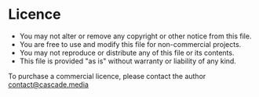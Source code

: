# Licence
- You may not alter or remove any copyright or other notice from this file.  
- You are free to use and modify this file for non-commercial projects.  
- You may not reproduce or distribute any of this file or its contents.  
- This file is provided "as is" without warranty or liability of any kind.  
  
To purchase a commercial licence, please contact the author <contact@cascade.media> 
